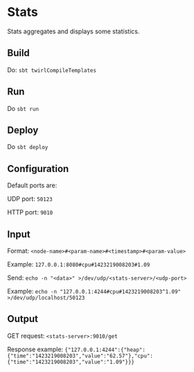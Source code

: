 # Stats

Stats aggregates and displays some statistics.

## Build

Do: `sbt twirlCompileTemplates`

## Run

Do `sbt run`

## Deploy

Do `sbt deploy`

## Configuration

Default ports are:

UDP port: `50123`

HTTP port: `9010`

## Input

Format: `<node-name>#<param-name>#<timestamp>#<param-value>`

Example: `127.0.0.1:8080#cpu#1423219008203#1.09`

Send: `echo -n "<data>" >/dev/udp/<stats-server>/<udp-port>`

Example: `echo -n "127.0.0.1:4244#cpu#1423219008203^1.09" >/dev/udp/localhost/50123`

## Output

GET request: `<stats-server>:9010/get`

Response example: `{"127.0.0.1:4244":{"heap":{"time":"1423219008203","value":"62.57"},"cpu":{"time":"1423219008203","value":"1.09"}}}`
